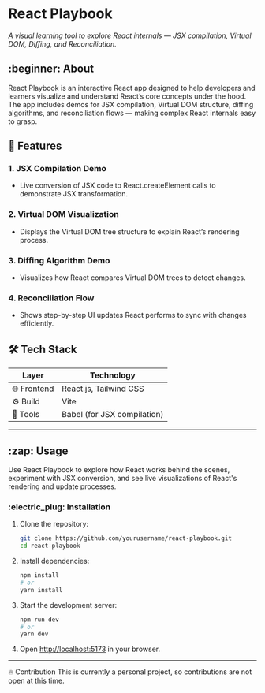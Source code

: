 # React Playbook


*A visual learning tool to explore React internals — JSX compilation, Virtual DOM, Diffing, and Reconciliation.*

## \:beginner: About

React Playbook is an interactive React app designed to help developers and learners visualize and understand React’s core concepts under the hood. The app includes demos for JSX compilation, Virtual DOM structure, diffing algorithms, and reconciliation flows — making complex React internals easy to grasp.

## 🚀 **Features**

### 1. JSX Compilation Demo  
* Live conversion of JSX code to React.createElement calls to demonstrate JSX transformation.

### 2. Virtual DOM Visualization  
* Displays the Virtual DOM tree structure to explain React’s rendering process.

### 3. Diffing Algorithm Demo  
* Visualizes how React compares Virtual DOM trees to detect changes.

### 4. Reconciliation Flow  
* Shows step-by-step UI updates React performs to sync with changes efficiently.

## 🛠️ **Tech Stack**

| Layer       | Technology                 |
| ----------- | -------------------------- |
| 🌐 Frontend | React.js, Tailwind CSS     |
| ⚙️ Build    | Vite                       |
| 🔧 Tools    | Babel (for JSX compilation)|


---
## \:zap: Usage

Use React Playbook to explore how React works behind the scenes, experiment with JSX conversion, and see live visualizations of React's rendering and update processes.

### \:electric\_plug: Installation

1. Clone the repository:

   ```bash
   git clone https://github.com/yourusername/react-playbook.git
   cd react-playbook
   ```

2. Install dependencies:

   ```bash
   npm install
   # or
   yarn install
   ```

3. Start the development server:

   ```bash
   npm run dev
   # or
   yarn dev
   ```

4. Open [http://localhost:5173](http://localhost:5173) in your browser.

---


:fire: Contribution
This is currently a personal project, so contributions are not open at this time.


